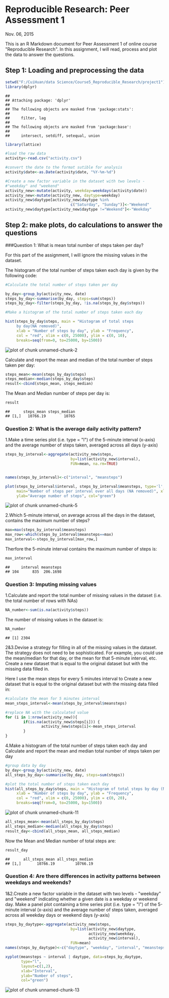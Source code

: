 Reproducible Research: Peer Assessment 1
===========================================================

Nov. 06, 2015

This is an R Markdown document for Peer Assessment 1 of online course "Reproducible Research". In this assignment, I will read, process and 
plot the data to answer the questions.

Step 1: Loading and preprocessing the data
------------------------------------------------------------


```r
setwd("F:/CuiHuan/data Science/Course5_Reproducible_Research/project1")
library(dplyr)
```

```
## 
## Attaching package: 'dplyr'
## 
## The following objects are masked from 'package:stats':
## 
##     filter, lag
## 
## The following objects are masked from 'package:base':
## 
##     intersect, setdiff, setequal, union
```

```r
library(lattice)

#load the raw data
activity<-read.csv("activity.csv")

#convert the date to the format sutible for analysis 
activity$date<-as.Date(activity$date, "%Y-%m-%d")

#Create a new factor variable in the dataset with two levels - 
#"weekday" and "weekend"
activity_new<-mutate(activity, weekday=weekdays(activity$date))
activity_new<-mutate(activity_new, daytype=weekday)
activity_new$daytype[activity_new$daytype %in% 
                             c("Saturday", "Sunday")]<-"Weekend"
activity_new$daytype[activity_new$daytype !="Weekend"]<-"Weekday"
```


Step 2: make plots, do calculations to answer the questions
--------------------------------------------------------------

###Question 1: What is mean total number of steps taken per day? 

For this part of the assignment, I will ignore the missing values 
in the dataset.

The histogram of the total number of steps taken each day is given by the following code:


```r
#Calculate the total number of steps taken per day

by_day<-group_by(activity_new, date)
steps_by_day<-summarise(by_day, steps=sum(steps))
steps_by_day<-filter(steps_by_day, !is.na(steps_by_day$steps))

#Make a histogram of the total number of steps taken each day

hist(steps_by_day$steps, main = "Histogram of total steps 
     by day(NA removed)", 
     xlab = "Number of steps by day", ylab = "Frequency", 
     col = "red", xlim = c(0, 25000), ylim = c(0, 10),
     breaks=seq(from=0, to=25000, by=1500))
```

![plot of chunk unnamed-chunk-2](figure/unnamed-chunk-2-1.png) 

Calculate and report the mean and median of the total number of steps taken per day:


```r
steps_mean<-mean(steps_by_day$steps)
steps_median<-median(steps_by_day$steps)
result<-cbind(steps_mean, steps_median)
```

The Mean and Median number of steps per day is:

```r
result
```

```
##      steps_mean steps_median
## [1,]   10766.19        10765
```


### Question 2: What is the average daily activity pattern?
1.Make a time series plot (i.e. type = "l") of the 5-minute interval (x-axis) 
and the average number of steps taken, averaged across all days (y-axis)


```r
steps_by_interval<-aggregate(activity_new$steps, 
                             by=list(activity_new$interval),
                             FUN=mean, na.rm=TRUE)


names(steps_by_interval)<-c("interval", "meansteps")

plot(steps_by_interval$interval, steps_by_interval$meansteps, type='l', 
     main="Number of steps per interval over all days (NA removed)", xlab="Interval", 
     ylab="Average number of steps", col="green")
```

![plot of chunk unnamed-chunk-5](figure/unnamed-chunk-5-1.png) 

2.Which 5-minute interval, on average across all the days in the dataset, 
contains the maximum number of steps? 


```r
max=max(steps_by_interval$meansteps)
max_row<-which(steps_by_interval$meansteps==max)
max_interval<-steps_by_interval[max_row,]
```

Therfore the 5-minute interval contains the maximum number of steps is:

```r
max_interval
```

```
##     interval meansteps
## 104      835  206.1698
```


### Question 3: Imputing missing values

1.Calculate and report the total number of missing values in the 
dataset (i.e. the total number of rows with NAs)


```r
NA_number<-sum(is.na(activity$steps))
```

The number of missing values in the dataset is:

```r
NA_number
```

```
## [1] 2304
```

2&3.Devise a strategy for filling in all of the missing values in the 
dataset. The strategy does not need to be sophisticated. For example, 
you could use the mean/median for that day, or the mean for that 
5-minute interval, etc. Create a new dataset that is equal to the original 
dataset but with the missing data filled in.

Here I use the mean steps for every 5 minutes interval to Create a new dataset 
that is equal to the original dataset but with the missing data filled in:


```r
#calculate the mean for 5 minutes interval
mean_steps_interval<-mean(steps_by_interval$meansteps)  

#replace NA with the calculated value
for (i in 1:nrow(activity_new)){
        if(is.na(activity_new$steps[i])) {
                activity_new$steps[i]<-mean_steps_interval
        }
}
```

4.Make a histogram of the total number of steps taken each day 
and Calculate and report the mean and median total number of steps 
taken per day

```r
#group data by day
by_day<-group_by(activity_new, date)
all_steps_by_day<-summarise(by_day, steps=sum(steps))

#plot the total number of steps taken each day
hist(all_steps_by_day$steps, main = "Histogram of total steps by day (NA replaced)", 
     xlab = "Number of steps by day", ylab = "Frequency", 
     col = "red", xlim = c(0, 25000), ylim = c(0, 20),
     breaks=seq(from=0, to=25000, by=1500))
```

![plot of chunk unnamed-chunk-11](figure/unnamed-chunk-11-1.png) 

```r
all_steps_mean<-mean(all_steps_by_day$steps)
all_steps_median<-median(all_steps_by_day$steps)
result_day<-cbind(all_steps_mean, all_steps_median)
```

Now the Mean and Median number of total steps are:

```r
result_day
```

```
##      all_steps_mean all_steps_median
## [1,]       10766.19         10766.19
```


### Question 4: Are there differences in activity patterns between weekdays and weekends?

1&2.Create a new factor variable in the dataset with two levels - 
"weekday" and "weekend" indicating whether a given date is a 
weekday or weekend day. Make a panel plot containing a time series plot 
(i.e. type = "l") of the 5-minute interval (x-axis) and the average number of 
steps taken, averaged across all weekday days or weekend days (y-axis)


```r
steps_by_daytype<-aggregate(activity_new$steps, 
                             by=list(activity_new$daytype, 
                                     activity_new$weekday,
                                     activity_new$interval),
                             FUN=mean)
names(steps_by_daytype)<-c("daytype", "weekday", "interval", "meansteps")

xyplot(meansteps ~ interval | daytype, data=steps_by_daytype, 
       type="l", 
       layout=c(1,2),
       xlab="Interval", 
       ylab="Number of steps", 
       col="green")
```

![plot of chunk unnamed-chunk-13](figure/unnamed-chunk-13-1.png) 









